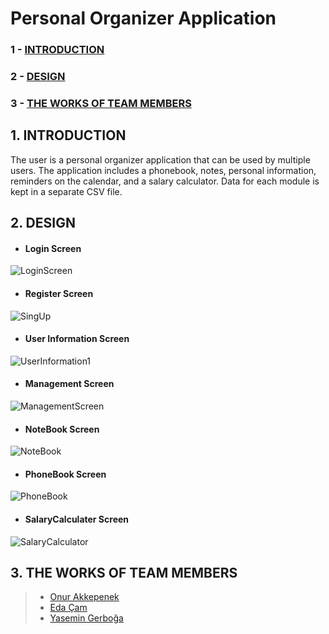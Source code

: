# Personal Organizer Application
### 1 - [INTRODUCTION](https://github.com/OnurAkkepenekk/Personal-Organizer-Application/blob/master/README.md#1-introduction)
### 2 - [DESIGN](https://github.com/OnurAkkepenekk/Personal-Organizer-Application#2-design)
### 3 - [THE WORKS OF TEAM MEMBERS](https://github.com/OnurAkkepenekk/Personal-Organizer-Application#3-the-works-of-team-members)

## 1. INTRODUCTION
The user is a personal organizer application that can be used by multiple users. The application includes a phonebook, notes, personal information, reminders on the calendar, and a salary calculator. Data for each module is kept in a separate CSV file.


## 2. DESIGN
- #### Login Screen
![LoginScreen](https://user-images.githubusercontent.com/61885344/92257648-45d5a080-eede-11ea-94ac-c01288a20210.png)
- #### Register Screen
![SingUp](https://user-images.githubusercontent.com/61885344/92258016-da400300-eede-11ea-8152-e1fd9d7cae1d.png)
- #### User Information Screen
![UserInformation1](https://user-images.githubusercontent.com/61885344/92260289-5be46080-eee0-11ea-9cd5-a088c5ca7a24.png)
- #### Management Screen
![ManagementScreen](https://user-images.githubusercontent.com/61885344/93721809-0aec9180-fb9b-11ea-8008-1c1f69b67be1.gif)
- #### NoteBook Screen
![NoteBook](https://user-images.githubusercontent.com/61885344/92323950-797f0a80-f045-11ea-9313-6bcd32632655.gif)
- #### PhoneBook Screen
![PhoneBook](https://user-images.githubusercontent.com/61885344/93454367-92a87680-f8e3-11ea-83cf-e625113bc135.gif)
- #### SalaryCalculater Screen
![SalaryCalculator](https://user-images.githubusercontent.com/61885344/93721511-759ccd80-fb99-11ea-8b8f-5425c0d84fc4.gif)


## 3. THE WORKS OF TEAM MEMBERS
>* [Onur Akkepenek](https://github.com/OnurAkkepenekk)
>* [Eda Çam](https://github.com/edacaam)
>* [Yasemin Gerboğa](https://github.com/yasemingerboga)

